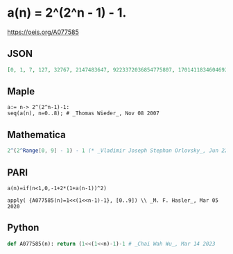 # a\(n\) \= 2^\(2^n \- 1\) \- 1\.
https://oeis.org/A077585
## JSON
```JSON
[0, 1, 7, 127, 32767, 2147483647, 9223372036854775807, 170141183460469231731687303715884105727, 57896044618658097711785492504343953926634992332820282019728792003956564819967]
```
## Maple
```Maple
a:= n-> 2^(2^n-1)-1:
seq(a(n), n=0..8); # _Thomas Wieder_, Nov 08 2007
```
## Mathematica
```Mathematica
2^(2^Range[0, 9] - 1) - 1 (* _Vladimir Joseph Stephan Orlovsky_, Jun 22 2011 *)
```
## PARI
```PARI
a(n)=if(n<1,0,-1+2*(1+a(n-1))^2)
```
```PARI
apply( {A077585(n)=1<<(1<<n-1)-1}, [0..9]) \\ _M. F. Hasler_, Mar 05 2020
```
## Python
```Python
def A077585(n): return (1<<(1<<n)-1)-1 # _Chai Wah Wu_, Mar 14 2023
```
